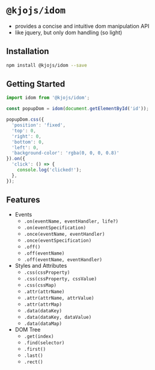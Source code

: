 # `@kjojs/idom`

- provides a concise and intuitive dom manipulation API
- like jquery, but only dom handling (so light)

## Installation

```sh
npm install @kjojs/idom --save
```

## Getting Started

```js
import idom from '@kjojs/idom';

const popupDom = idom(document.getElementById('id'));

popupDom.css({
  'position': 'fixed',
  'top': 0,
  'right': 0,
  'bottom': 0,
  'left': 0,
  'background-color': 'rgba(0, 0, 0, 0.8)'
}).on({
  'click': () => {
    console.log('clicked!');
  },
});
```

## Features

- Events
    - `.on(eventName, eventHandler, life?)`
    - `.on(eventSpecification)`
    - `.once(eventName, eventHandler)`
    - `.once(eventSpecification)`
    - `.off()`
    - `.off(eventName)`
    - `.off(eventName, eventHandler)`
- Styles and Attributes
    - `.css(cssProperty)`
    - `.css(cssProperty, cssValue)`
    - `.css(cssMap)`
    - `.attr(attrName)`
    - `.attr(attrName, attrValue)`
    - `.attr(attrMap)`
    - `.data(dataKey)`
    - `.data(dataKey, dataValue)`
    - `.data(dataMap)`
- DOM Tree
    - `.get(index)`
    - `.find(selector)`
    - `.first()`
    - `.last()`
    - `.rect()`
